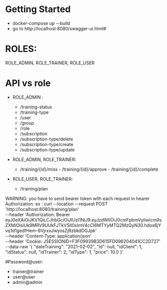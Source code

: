 # Getting Started

- docker-compose up --build
- go to http://localhost:8080/swagger-ui.html#

# ROLES:

ROLE_ADMIN, ROLE_TRAINER, ROLE_USER

# API vs role

- ROLE_ADMIN :
    - /training-status
    - /training-type
    - /user
    - /group
    - /role
    - /subscription
    - /subscription-type/delete
    - /subscription-type/create 
    - /subscription-type/update

- ROLE_ADMIN, ROLE_TRAINER:
    - /training/{id}/miss - /training/{id}/approve - /training/{id}/complete

- ROLE_USER, ROLE_TRAINER:
    - /training/plan
  
WARNING:
you have to send bearer token with each request in hearer Authorization. ex :
curl --location --request POST 'http://localhost:8080/training/plan' \
--header 'Authorization: Bearer eyJ0eXAiOiJKV1QiLCJhbGciOiJIUzI1NiJ9.eyJzdWIiOiJ0cmFpbmVyIiwicm9sZXMiOlsiUk9MRV9UUkFJTkVSIl0sImV4cCI6MTYyMTQ2MzQyN30.hdox6jYvq1d1gedfHem-6VjrxxJwyosZjRzbkdDGJpk' \
--header 'Content-Type: application/json' \
--header 'Cookie: JSESSIONID=F3F09939B3D615FD096204041CC2D727' \
--data-raw '{
"dateTraining": "2021-02-02",
"id": null,
"idClient": 1,
"idStatus": null,
"idTrainer": 2,
"idType": 1,
"price": 10.0
}'

#Password@user:
 - trainer@trainer
 - user@user
 - admin@admin